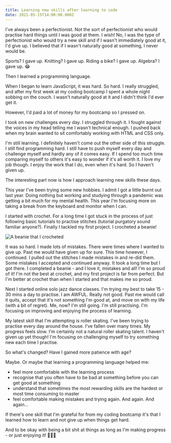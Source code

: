 ```yaml
---
title: Learning new skills after learning to code
date: 2021-05-15T14:00:00.000Z
---
```


I've always been a perfectionist. Not the sort of perfectionist who would practise hard things until I was good at them. I wish! No, I was the type of perfectionist who would try a new skill and if I wasn't immediately good at it, I'd give up. I believed that if I wasn't naturally good at something, I never would be.

Sports? I gave up. Knitting? I gave up. Riding a bike? I gave up. Algebra? I gave up. 😂

Then I learned a programming language.

When I began to learn JavaScript, it was hard. So hard. I really struggled, and after my first week at my coding bootcamp I spent a whole night sobbing on the couch. I wasn't naturally good at it and I didn't think I'd ever get it.

However, I'd paid a lot of money for my bootcamp so I pressed on.

I took on new challenges every day. I struggled through it. I fought against the voices in my head telling me I wasn't technical enough. I pushed back when my brain wanted to sit comfortably working with HTML and CSS only.

I'm still learning. I definitely haven't come out the other side of this struggle. I still find programming hard. I still have to push myself every day and challenge myself and hardly any of it comes easy. If I spend too much time comparing myself to others it's easy to wonder if it's all worth it. I love my job though. I enjoy the work that I do, even when it's hard. So I haven't given up.

The interesting part now is how I approach learning new skills these days.

This year I've been trying some new hobbies. I admit I got a little burnt out last year. Doing nothing but working and studying through a pandemic was getting a bit much for my mental health. This year I'm focusing more on taking a break from the keyboard and monitor when I can.

I started with crochet. For a long time I got stuck in the process of just following basic tutorials to practise stitches (tutorial purgatory sound familiar anyone?). Finally I tackled my first project. I crocheted a beanie!

![A beanie that I crocheted](/img/crochetBeanie.jpg)

It was so hard. I made lots of mistakes. There were times where I wanted to give up. Past me would have given up for sure. This time however, I continued. I pulled out the stitches I made mistakes in and re-did them. Some mistakes I accepted and continued anyway. It took a long time but I got there. I completed a beanie - and I love it, mistakes and all! I'm so proud of it! I'm not the best at crochet, and my first project is far from perfect. But I'm better at crochet than when I started and that makes me so proud.

Next I started online solo jazz dance classes. I'm trying my best to take 15 - 30 mins a day to practise. I am AWFUL. Really not good. Past me would call it quits, accept that it's not something I'm good at, and move on with my life (with a bit of regret). Me, now? I'm still going. I'm still practising. I'm focusing on improving and enjoying the process of learning.

My latest skill that I'm attempting is roller skating. I've been trying to practise every day around the house. I've fallen over many times. My progress feels slow. I'm certainly not a natural roller skating talent. I haven't given up yet though! I'm focusing on challenging myself to try something new each time I practise.

So what's changed? Have I gained more patience with age?

Maybe. Or maybe that learning a programming language helped me:

- feel more comfortable with the learning process
- recognise that you often have to be bad at something before you can get good at something
- understand that sometimes the most rewarding skills are the hardest or most time consuming to master
- feel comfortable making mistakes and trying again. And again. And again...

If there's one skill that I'm grateful for from my coding bootcamp it's that I learned how to learn and not give up when things get hard.

And to be okay with being a bit shit at things as long as I'm making progress - or just enjoying it! 🤷🏻‍♀️
